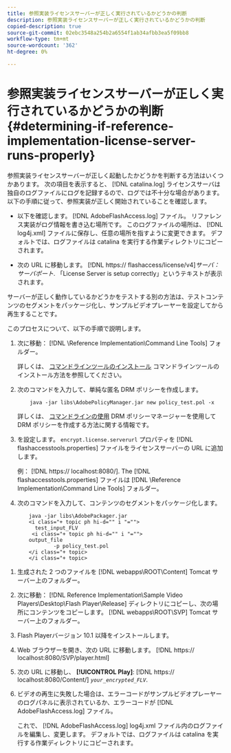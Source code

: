 ```yaml
---
title: 参照実装ライセンスサーバーが正しく実行されているかどうかの判断
description: 参照実装ライセンスサーバーが正しく実行されているかどうかの判断
copied-description: true
source-git-commit: 02ebc3548a254b2a6554f1ab34afbb3ea5f09bb8
workflow-type: tm+mt
source-wordcount: '362'
ht-degree: 0%

---
```


# 参照実装ライセンスサーバーが正しく実行されているかどうかの判断 {#determining-if-reference-implementation-license-server-runs-properly}

参照実装ライセンスサーバーが正しく起動したかどうかを判断する方法はいくつかあります。 次の項目を表示すると、 [!DNL catalina.log] ライセンスサーバは独自のログファイルにログを記録するので、ログでは不十分な場合があります。 以下の手順に従って、参照実装が正しく開始されていることを確認します。

* 以下を確認します。 [!DNL AdobeFlashAccess.log] ファイル。 リファレンス実装がログ情報を書き込む場所です。 このログファイルの場所は、 [!DNL log4j.xml] ファイルに保存し、任意の場所を指すように変更できます。 デフォルトでは、ログファイルは catalina を実行する作業ディレクトリにコピーされます。

* 次の URL に移動します。 [!DNL https:// flashaccess/license/v4]*サーバ：サーバポート*. 「License Server is setup correctly」というテキストが表示されます。

サーバーが正しく動作しているかどうかをテストする別の方法は、テストコンテンツのセグメントをパッケージ化し、サンプルビデオプレーヤーを設定してから再生することです。

このプロセスについて、以下の手順で説明します。

1. 次に移動： [!DNL \Reference Implementation\Command Line Tools] フォルダー。

   詳しくは、 [コマンドラインツールのインストール](../drm-reference-implementations/command-line-tools/install-command-line-tools.md) コマンドラインツールのインストール方法を参照してください。

1. 次のコマンドを入力して、単純な匿名 DRM ポリシーを作成します。

   ```
       java -jar libs\AdobePolicyManager.jar new policy_test.pol -x
   ```

   詳しくは、 [コマンドラインの使用](../drm-reference-implementations/command-line-tools/configure-command-line-tools/policy-manager/policy-manager-command-line-usage.md) DRM ポリシーマネージャーを使用して DRM ポリシーを作成する方法に関する情報です。

1. を設定します。 `encrypt.license.serverurl` プロパティを [!DNL flashaccesstools.properties] ファイルをライセンスサーバーの URL に追加します。

   例： [!DNL https:// localhost:8080/]. The [!DNL flashaccesstools.properties] ファイルは [!DNL \Reference Implementation\Command Line Tools] フォルダー。

1. 次のコマンドを入力して、コンテンツのセグメントをパッケージ化します。

```
       java -jar libs\AdobePackager.jar  
       <i class="+ topic ph hi-d="" i "="">
         test_input_FLV  
        <i class="+ topic ph hi-d="" i "="">
       output_file  
               -p policy_test.pol 
       </i class="+ topic> 
       </i class="+ topic>
```

1. 生成された 2 つのファイルを [!DNL webapps\ROOT\Content] Tomcat サーバー上のフォルダー。
1. 次に移動： [!DNL Reference Implementation\Sample Video Players\Desktop\Flash Player\Release] ディレクトリにコピーし、次の場所にコンテンツをコピーします。 [!DNL webapps\ROOT\SVP\] Tomcat サーバー上のフォルダー。

1. Flash Playerバージョン 10.1 以降をインストールします。
1. Web ブラウザーを開き、次の URL に移動します。 [!DNL        https:// localhost:8080/SVP/player.html]

1. 次の URL に移動し、 **[!UICONTROL Play]**: [!DNL https:// localhost:8080/Content/] *`your_encrypted_FLV`*.

1. ビデオの再生に失敗した場合は、エラーコードがサンプルビデオプレーヤーのログパネルに表示されているか、エラーコードが [!DNL AdobeFlashAccess.log] ファイル。

   これで、 [!DNL AdobeFlashAccess.log] log4j.xml ファイル内のログファイルを編集し、変更します。 デフォルトでは、ログファイルは catalina を実行する作業ディレクトリにコピーされます。
